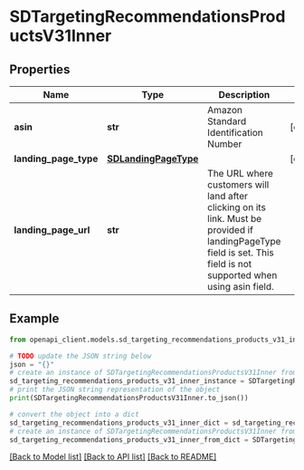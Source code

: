 # SDTargetingRecommendationsProductsV31Inner


## Properties

Name | Type | Description | Notes
------------ | ------------- | ------------- | -------------
**asin** | **str** | Amazon Standard Identification Number | [optional] 
**landing_page_type** | [**SDLandingPageType**](SDLandingPageType.md) |  | [optional] 
**landing_page_url** | **str** | The URL where customers will land after clicking on its link. Must be provided if landingPageType field is set. This field is not supported when using asin field. ||Specifications| |------------------|------------------| |LandingPageType| Description| |OFF_AMAZON_LINK| The url should be in the format of https://www.****.com.| | [optional] 

## Example

```python
from openapi_client.models.sd_targeting_recommendations_products_v31_inner import SDTargetingRecommendationsProductsV31Inner

# TODO update the JSON string below
json = "{}"
# create an instance of SDTargetingRecommendationsProductsV31Inner from a JSON string
sd_targeting_recommendations_products_v31_inner_instance = SDTargetingRecommendationsProductsV31Inner.from_json(json)
# print the JSON string representation of the object
print(SDTargetingRecommendationsProductsV31Inner.to_json())

# convert the object into a dict
sd_targeting_recommendations_products_v31_inner_dict = sd_targeting_recommendations_products_v31_inner_instance.to_dict()
# create an instance of SDTargetingRecommendationsProductsV31Inner from a dict
sd_targeting_recommendations_products_v31_inner_from_dict = SDTargetingRecommendationsProductsV31Inner.from_dict(sd_targeting_recommendations_products_v31_inner_dict)
```
[[Back to Model list]](../README.md#documentation-for-models) [[Back to API list]](../README.md#documentation-for-api-endpoints) [[Back to README]](../README.md)


